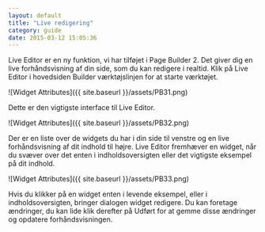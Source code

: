 ```yaml
---
layout: default
title: "Live redigering"
category: guide
date: 2015-03-12 15:05:36
---
```


Live Editor er en ny funktion, vi har tilføjet i Page Builder 2. Det giver dig en live forhåndsvisning af din side, som du kan redigere i realtid. Klik på Live Editor i hovedsiden Builder værktøjslinjen for at starte værktøjet.

![Widget Attributes]({{ site.baseurl }}/assets/PB31.png)

Dette er den vigtigste interface til Live Editor.

![Widget Attributes]({{ site.baseurl }}/assets/PB32.png)

Der er en liste over de widgets du har i din side til venstre og en live forhåndsvisning af dit indhold til højre. Live Editor fremhæver en widget, når du svæver over det enten i indholdsoversigten eller det vigtigste eksempel på dit indhold.

![Widget Attributes]({{ site.baseurl }}/assets/PB33.png)

Hvis du klikker på en widget enten i levende eksempel, eller i indholdsoversigten, bringer dialogen widget redigere. Du kan foretage ændringer, du kan lide klik derefter på Udført for at gemme disse ændringer og opdatere forhåndsvisningen.
